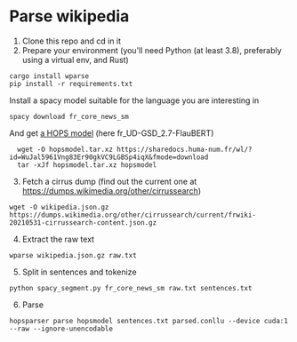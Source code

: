 Parse wikipedia
===============

1. Clone this repo and cd in it
2. Prepare your environment (you'll need Python (at least 3.8), preferably using a virtual env, and Rust)
  
  ```console
  cargo install wparse
  pip install -r requirements.txt
  ```

  Install a spacy model suitable for the language you are interesting in

  ```console
  spacy download fr_core_news_sm
  ```

  And get [a HOPS model](https://github.com/bencrabbe/npdependency/blob/master/models.md) (here fr_UD-GSD_2.7-FlauBERT)
  
```console
  wget -O hopsmodel.tar.xz https://sharedocs.huma-num.fr/wl/?id=WuJal5961Vng83Er90gkVC9LGBSp4iqX&fmode=download
  tar -xJf hopsmodel.tar.xz hopsmodel
  ```
3. Fetch a cirrus dump (find out the current one at <https://dumps.wikimedia.org/other/cirrussearch>)
  
  ```console
  wget -O wikipedia.json.gz https://dumps.wikimedia.org/other/cirrussearch/current/frwiki-20210531-cirrussearch-content.json.gz
  ```
4. Extract the raw text

  ```console
  wparse wikipedia.json.gz raw.txt
  ```
5. Split in sentences and tokenize
  
  ```console
  python spacy_segment.py fr_core_news_sm raw.txt sentences.txt
  ```
6. Parse

  ```console
  hopsparser parse hopsmodel sentences.txt parsed.conllu --device cuda:1 --raw --ignore-unencodable
  ```

